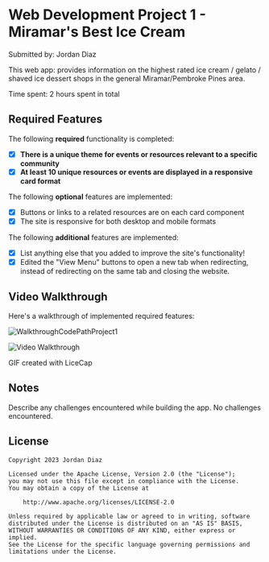 # Web Development Project 1 - Miramar's Best Ice Cream

Submitted by: Jordan Diaz

This web app: provides information on the highest rated ice cream / gelato / shaved ice dessert shops in the general Miramar/Pembroke Pines area.

Time spent: 2 hours spent in total

## Required Features

The following **required** functionality is completed:

- [x] **There is a unique theme for events or resources relevant to a specific community**
- [x] **At least 10 unique resources or events are displayed in a responsive card format**

The following **optional** features are implemented:

- [x] Buttons or links to a related resources are on each card component
- [x] The site is responsive for both desktop and mobile formats

The following **additional** features are implemented:

- [x] List anything else that you added to improve the site's functionality!
- [x] Edited the "View Menu" buttons to open a new tab when redirecting, instead of redirecting on the same tab and closing the website.

## Video Walkthrough

Here's a walkthrough of implemented required features:

![WalkthroughCodePathProject1](https://github.com/JrodanDiaz/CodePath-P1/assets/129818825/7e772204-c25b-43cd-bbd5-5fe8c3b23cb4)

<img src='http://i.imgur.com/link/to/your/gif/file.gif' title='Video Walkthrough' width='' alt='Video Walkthrough' />

<!-- Replace this with whatever GIF tool you used! -->

GIF created with LiceCap

## Notes

Describe any challenges encountered while building the app.
No challenges encountered.

## License

    Copyright 2023 Jordan Diaz

    Licensed under the Apache License, Version 2.0 (the "License");
    you may not use this file except in compliance with the License.
    You may obtain a copy of the License at

        http://www.apache.org/licenses/LICENSE-2.0

    Unless required by applicable law or agreed to in writing, software
    distributed under the License is distributed on an "AS IS" BASIS,
    WITHOUT WARRANTIES OR CONDITIONS OF ANY KIND, either express or implied.
    See the License for the specific language governing permissions and
    limitations under the License.
